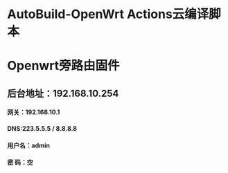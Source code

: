 # AutoBuild-OpenWrt   Actions云编译脚本

#     Openwrt旁路由固件 

##    后台地址：192.168.10.254

####    网关：192.168.10.1

####    DNS:223.5.5.5  /  8.8.8.8

####       用户名：admin
####       密  码：空
